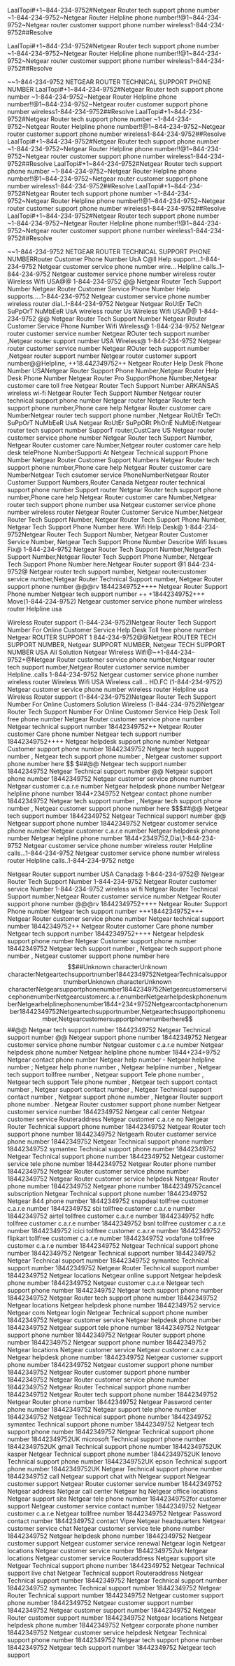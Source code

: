 LaalTopi#+1~844-234-9752#Netgear Router tech support phone number ~1-844-234-9752~Netgear Router Helpline phone number!!@1~844-234-9752~Netgear router customer support phone number wireless1-844-234-9752##Resolve

LaalTopi#+1~844-234-9752#Netgear Router tech support phone number ~1-844-234-9752~Netgear Router Helpline phone number!!@1~844-234-9752~Netgear router customer support phone number wireless1-844-234-9752##Resolve

~~1-844-234-9752 NETGEAR ROUTER TECHNICAL SUPPORT PHONE NUMBER LaalTopi#+1~844-234-9752#Netgear Router tech support phone number ~1-844-234-9752~Netgear Router Helpline phone number!!@1~844-234-9752~Netgear router customer support phone number wireless1-844-234-9752##Resolve
LaalTopi#+1~844-234-9752#Netgear Router tech support phone number ~1-844-234-9752~Netgear Router Helpline phone number!!@1~844-234-9752~Netgear router customer support phone number wireless1-844-234-9752##Resolve
LaalTopi#+1~844-234-9752#Netgear Router tech support phone number ~1-844-234-9752~Netgear Router Helpline phone number!!@1~844-234-9752~Netgear router customer support phone number wireless1-844-234-9752##Resolve
LaalTopi#+1~844-234-9752#Netgear Router tech support phone number ~1-844-234-9752~Netgear Router Helpline phone number!!@1~844-234-9752~Netgear router customer support phone number wireless1-844-234-9752##Resolve
LaalTopi#+1~844-234-9752#Netgear Router tech support phone number ~1-844-234-9752~Netgear Router Helpline phone number!!@1~844-234-9752~Netgear router customer support phone number wireless1-844-234-9752##Resolve
LaalTopi#+1~844-234-9752#Netgear Router tech support phone number ~1-844-234-9752~Netgear Router Helpline phone number!!@1~844-234-9752~Netgear router customer support phone number wireless1-844-234-9752##Resolve

~~1-844-234-9752 NETGEAR ROUTER TECHNICAL SUPPORT PHONE NUMBERRouter Customer Phone Number UsA
C@ll Help support...1-844-234-9752 Netgear customer service phone number wire...
Helpline calls..1-844-234-9752 Netgear customer service phone number wireless router Wireless Wifi USA@@ 1-844-234-9752 @@ Netgear Router Tech Support Number Netgear Router Customer Service Phone Number
Help supports.....1-844-234-9752 Netgear customer service phone number wireless router
dial..1-844-234-9752 Netgear Netgear RoUtEr TeCh SuPpOrT NuMbEeR UsA wireless router Us
Wireless Wifi USA@@ 1-844-234-9752 @@ Netgear Router Tech Support Number Netgear Router Customer Service Phone Number
Wifi Wireless@ 1-844-234-9752 Netgear router customer service number Netgear ROuter tech support number ,Netgear router support number USA Wireless@ 1-844-234-9752 Netgear router customer service number Netgear ROuter tech support number ,Netgear router support number Netgear router customer support number@@Helpline, ++18.44*234*9752++ Netgear Router Help Desk Phone Number USANetgear Router Support Phone Number,Netgear Router Help Desk Phone Number Netgear Router Pro SupportPhone Number,Netgear customer care toll free Netgear Router Tech Support Number ARKANSAS wireless wi-fi Netgear Router Tech Support Number Netgear router technical support phone number Netgear router Netgear Router tech support phone number,Phone care help Netgear Router customer care NumberNetgear router tech support phone number ,Netgear RoUtEr TeCh SuPpOrT NuMbEeR UsA Netgear RoUtEr SuPpORt PhOnE NuMbErNetgear router tech support number SupporT router,CustCare US Netgear router customer service phone number Netgear Router tech Support Number, Netgear Router customer care Number,Netgear router customer care help desk telePhone NumberSupporti At Netgear Technical support Phone Number Netgear Router Customer Support Numbers Netgear Router tech support phone number,Phone care help Netgear Router customer care NumberNetgear Tech csutomer service PhoneNumberNetgear Router Customer Support Numbers,Router Canada Netgear router technical support phone number Support router Netgear Router tech support phone number,Phone care help Netgear Router customer care Number,Netgear router tech support phone number usa Netgear customer service phone number wireless router Netgear Router Customer Service Number,Netgear Router Tech Support Number, Netgear Router Tech Support Phone Number, Netgear Tech Support Phone Number here. Wifi Help Desk@ 1-844-234-9752Netgear Router Tech Support Number, Netgear Router Customer Service Number, Netgear Tech Support Phone Number Describe Wifi Issues Fix@ 1-844-234-9752 Netgear Router Tech Support Number,NetgearTech Support Number,Netgear Router Tech Support Phone Number, Netgear Tech Support Phone Number here.Netgear Router support @1 844-234-9752@ Netgear router tech support number, Netgear routercustomer service number,Netgear Router Technical Support number, Netgear Router support phone number @@@rv 18442349752++++ Netgear Router Support Phone number Netgear tech support number ++ +18442349752+++
Move(1-844-234-9752) Netgear customer service phone number wireless router Helpline usa

Wireless Router support (1-844-234-9752)Netgear Router Tech Support Number For Online Customer Service Help Desk Toll free phone number
Netgear ROUTER SUPPORT 1 844-234-9752@@Netgear ROUTER TECH SUPPORT NUMBER, Netgear SUPPORT NUMBER, Netgear TECH SUPPORT NUMBER USA
All Solution Netgear Wireless Wifi@~+1-844-234-9752+@Netgear Router customer service phone number,Netgear router tech support number,Netgear Router customer service number Helpline..calls 1-844-234-9752 Netgear customer service phone number wireless router Wireless Wifi USA
Wireless call... HD.FC (1-844-234-9752) Netgear customer service phone number wireless router Helpline usa Wireless Router support (1-844-234-9752)Netgear Router Tech Support Number For Online Customers Solution Wireless (1-844-234-9752)Netgear Router Tech Support Number For Online Customer Service Help Desk Toll free phone number
Netgear Router customer service phone number Netgear technical support number 18442349752++ Netgear Router customer Care phone number Netgear tech support number 18442349752++++ Netgear helpdesk support phone number Netgear Customer support phone number 18442349752 Netgear tech support number , Netgear tech support phone number , Netgear customer support phone number here $$ $##@@ Netgear tech support number 18442349752 Netgear Technical support number @@ Netgear support phone number 18442349752 Netgear customer service phone number Netgear customer c.a.r.e number Netgear helpdesk phone number Netgear helpline phone number 1844+2349752 Netgear contact phone number 18442349752 Netgear tech support number , Netgear tech support phone number , Netgear customer support phone number here $$$##@@ Netgear tech support number 18442349752 Netgear Technical support number @@ Netgear support phone number 18442349752 Netgear customer service phone number Netgear customer c.a.r.e number Netgear helpdesk phone number Netgear helpline phone number 1844+2349752,Dial,1-844-234-9752 Netgear customer service phone number wireless router Helpline calls...1-844-234-9752 Netgear customer service phone number wireless router Helpline calls..1-844-234-9752 netge

Netgear Router support number USA Canada@ 1-844-234-9752@ Netgear Router Tech Support Number 1-844-234-9752 Netgear Router customer service Number 1-844-234-9752 wireless wi fi Netgear Router Technical Support number,Netgear Router customer service number Netgear Router support phone number @@@rv 18442349752++++ Netgear Router Support Phone number Netgear tech support number +++18442349752+++ Netgear Router customer service phone number Netgear technical support number 18442349752++ Netgear Router customer Care phone number Netgear tech support number 18442349752++++ Netgear helpdesk support phone number Netgear Customer support phone number 18442349752 Netgear tech support number , Netgear tech support phone number , Netgear customer support phone number here $$##Unknown characterUnknown characterNetgeartechsupportnumber18442349752NetgearTechnicalsupportnumberUnknown characterUnknown characterNetgearsupportphonenumber18442349752NetgearcustomerservicephonenumberNetgearcustomerc.a.r.enumberNetgearhelpdeskphonenumberNetgearhelplinephonenumber1844+234+9752Netgearcontactphonenumber18442349752Netgeartechsupportnumber,Netgeartechsupportphonenumber,Netgearcustomersupportphonenumberhere$$##@@ Netgear tech support number 18442349752 Netgear Technical support number @@ Netgear support phone number 18442349752 Netgear customer service phone number Netgear customer c.a.r.e number Netgear helpdesk phone number Netgear helpline phone number 1844+234+9752 Netgear contact phone number Netgear help number - Netgear helpline number ; Netgear help phone number , Netgear helpline number , Netgear tech support tollfree number , Netgear support Tele phone number , Netgear tech support Tele phone number , Netgear tech support contact number , Netgear support contact number , Netgear Technical support contact number , Netgear support phone number , Netgear Router support phone number . Netgear Router customer support phone number Netgear customer service number 18442349752 Netgear call center Netgear customer service Routeraddress Netgear customer c.a.r.e no Netgear Router Technical support phone number 18442349752 Netgear Router tech support phone number 18442349752 Netgearh Router customer service phone number 18442349752 Netgear Technical support phone number 18442349752 symantec Technical support phone number 18442349752 Netgear Technical support phone number 18442349752 Netgear customer service tele phone number 18442349752 Netgear Router phone number 18442349752 Netgear Router customer service phone number 18442349752 Netgear Router customer service helpdesk Netgear Router phone number 18442349752 Netgear phone number 18442349752cancel subscription Netgear Technical support phone number 18442349752 Netgear 844 phone number 18442349752 snapdeal tollfree customer c.a.r.e number 18442349752 sbi tollfree customer c.a.r.e number 18442349752 airtel tollfree customer c.a.r.e number 18442349752 hdfc tollfree customer c.a.r.e number 18442349752 bsnl tollfree customer c.a.r.e number 18442349752 icici tollfree customer c.a.r.e number 18442349752 flipkart tollfree customer c.a.r.e number 18442349752 vodafone tollfree customer c.a.r.e number 18442349752 Netgear Technical support phone number 18442349752 Netgear Technical support number 18442349752 Netgear Technical support number 18442349752 symantec Technical support number 18442349752 Netgear Router Technical support number 18442349752 Netgear locations Netgear online support Netgear helpdesk phone number 18442349752 Netgear customer c.a.r.e Netgear tech support phone number 18442349752 Netgear tech support phone number 18442349752 Netgear Router tech support phone number 18442349752 Netgear locations Netgear helpdesk phone number 18442349752 service Netgear com Netgear login Netgear Technical support phone number 18442349752 Netgear customer service Netgear helpdesk phone number 18442349752 Netgear support tele phone number 18442349752 Netgear support phone number 18442349752 Netgear Router support phone number 18442349752 Netgear support phone number 18442349752 Netgear locations Netgear customer service Netgear customer c.a.r.e Netgear helpdesk phone number 18442349752 Netgear customer support phone number 18442349752 Netgear customer support phone number 18442349752 Netgear Router customer support phone number 18442349752 Netgear Router customer service phone number 18442349752 Netgear
Router Technical support phone number 18442349752 Netgear Router tech support phone number 18442349752 Netgear Router phone number 18442349752 Netgear Password center phone number 18442349752 Netgear support tele phone number 18442349752 Netgear Technical support phone number 18442349752 symantec Technical support phone number 18442349752 Netgear tech support phone number 18442349752 Netgear Technical support phone number 18442349752UK microsoft Technical support phone number 18442349752UK gmail Technical support phone number 18442349752UK kasper Netgear Technical support phone number 18442349752UK lenovo Technical support phone number 18442349752UK epson Technical support phone number 18442349752UK Netgear Technical support phone number 18442349752 call Netgear support chat with Netgear support Netgear customer support Netgear Router customer service number 18442349752 Netgear address Netgear call center Netgear hq Netgear office locations Netgear support site Netgear tele phone number 18442349752for customer support Netgear customer service contact number 18442349752 Netgear customer c.a.r.e Netgear tollfree number 18442349752 Netgear Password contact number 18442349752 contact Vipre Netgear headquarters Netgear customer service chat Netgear customer service tele phone number 18442349752 Netgear helpdesk phone number 18442349752 Netgear customer support Netgear customer service renewal Netgear login Netgear locations Netgear customer service number 18442349752uk Netgear locations Netgear customer service Routeraddress Netgear support site Netgear Technical support phone number 18442349752 Netgear Technical support live chat Netgear Technical support Routeraddress Netgear Technical support number 18442349752 Netgear Technical support number 18442349752 symantec Technical support number 18442349752 Netgear Router Technical support number 18442349752 Netgear customer support phone number 18442349752 Netgear customer support number 18442349752 Netgear customer support number 18442349752 Netgear Router customer support number 18442349752 Netgear locations Netgear helpdesk phone number 18442349752 Netgear corporate phone number 18442349752 Netgear customer service helpdesk Netgear Technical support phone number 18442349752 Netgear tech support phone number 18442349752 Netgear tech support number 18442349752 Netgear tech support